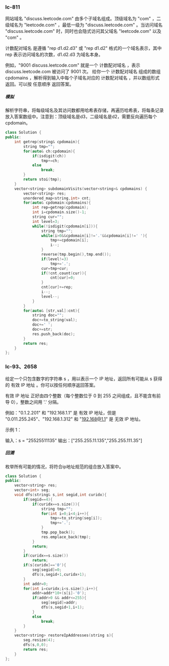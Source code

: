 ### lc-811

网站域名 "discuss.leetcode.com" 由多个子域名组成。顶级域名为 "com" ，二级域名为 "leetcode.com" ，最低一级为 "discuss.leetcode.com" 。当访问域名 "discuss.leetcode.com" 时，同时也会隐式访问其父域名 "leetcode.com" 以及 "com" 。

计数配对域名 是遵循 "rep d1.d2.d3" 或 "rep d1.d2" 格式的一个域名表示，其中 rep 表示访问域名的次数，d1.d2.d3 为域名本身。

例如，"9001 discuss.leetcode.com" 就是一个 计数配对域名 ，表示 discuss.leetcode.com 被访问了 9001 次。
给你一个 计数配对域名 组成的数组 cpdomains ，解析得到输入中每个子域名对应的 计数配对域名 ，并以数组形式返回。可以按 任意顺序 返回答案。



##### 模拟

解析字符串，将每级域名及其访问数都用哈希表存储，再遍历哈希表，将每条记录放入答案数组中。注意到：顶级域名是d3，二级域名是d2，需要反向遍历每个cpdomain。



```c++
class Solution {
public:
    int getrep(string& cpdomain){
        string tmp="";
        for(auto& ch:cpdomain){
            if(isdigit(ch))
                tmp+=ch;
            else
                break;
        }
        return stoi(tmp);
    }
    vector<string> subdomainVisits(vector<string>& cpdomains) {
        vector<string> res;
        unordered_map<string,int> cnt;
        for(auto& cpdomain:cpdomains){
            int rep=getrep(cpdomain);
            int i=cpdomain.size()-1;
            string cur="";
            int level=3;
            while(!isdigit(cpdomain[i])){
                string tmp="";
                while(i>0&&cpdomain[i]!='.'&&cpdomain[i]!=' '){
                    tmp+=cpdomain[i];
                    i--;
                }
                reverse(tmp.begin(),tmp.end());
                if(level!=3)
                    tmp+='.';
                cur=tmp+cur;
                if(!cnt.count(cur)){
                    cnt[cur]=0;
                }
                cnt[cur]+=rep;
                i--;
                level--;
            }
        }
        for(auto& [str,val]:cnt){
            string doc="";
            doc+=to_string(val);
            doc+=' ';
            doc+=str;
            res.push_back(doc);
        }
        return res;
    }
};
```



### lc-93、2658

给定一个只包含数字的字符串 s ，用以表示一个 IP 地址，返回所有可能从 s 获得的 有效 IP 地址 。你可以按任何顺序返回答案。

有效 IP 地址 正好由四个整数（每个整数位于 0 到 255 之间组成，且不能含有前导 0），整数之间用 '.' 分隔。

例如："0.1.2.201" 和 "192.168.1.1" 是 有效 IP 地址，但是 "0.011.255.245"、"192.168.1.312" 和 "192.168@1.1" 是 无效 IP 地址。

 

示例 1：

输入：s = "25525511135"
输出：["255.255.11.135","255.255.111.35"]



##### 回溯

枚举所有可能的情况，将符合ip地址规范的组合放入答案中。

```c++
class Solution {
public:
    vector<string> res;
    vector<int> seg;
    void dfs(string& s,int segid,int curidx){
        if(segid==4){
            if(curidx==s.size()){
                string tmp="";
                for(int i=0;i<4;i++){
                    tmp+=to_string(seg[i]);
                    tmp+='.';
                }
                tmp.pop_back();
                res.emplace_back(tmp);
            }
            return;
        }
        if(curidx==s.size())
            return;
        if(s[curidx]=='0'){
            seg[segid]=0;
            dfs(s,segid+1,curidx+1);
        }
        int addr=0;
        for(int i=curidx;i<s.size();i++){
            addr=addr*10+(s[i]-'0');
            if(addr>0 && addr<=255){
                seg[segid]=addr;
                dfs(s,segid+1,i+1);
            }
            else
                break;
        }
    }
    vector<string> restoreIpAddresses(string s){
        seg.resize(4);
        dfs(s,0,0);
        return res;
    }
};
```

